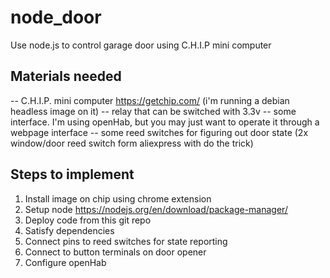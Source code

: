 # node_door
Use node.js to control garage door using C.H.I.P mini computer

## Materials needed
-- C.H.I.P.  mini computer https://getchip.com/ (i'm running a debian headless image on it)
-- relay that can be switched with 3.3v
-- some interface. I'm using openHab, but you may just want to operate it through a webpage interface
-- some reed switches for figuring out door state (2x window/door reed switch form aliexpress with do the trick)

## Steps to implement

1. Install image on chip using chrome extension
2. Setup node https://nodejs.org/en/download/package-manager/
3. Deploy code from this git repo
4. Satisfy dependencies
5. Connect pins to reed switches for state reporting
6. Connect to button terminals on door opener
7. Configure openHab
